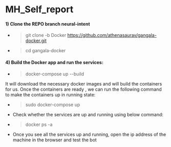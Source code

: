 # MH_Self_report


#### 1) Clone the REPO branch neural-intent

- > git clone -b Docker https://github.com/athenasaurav/gangala-docker.git
- > cd gangala-docker

#### 4) Build the Docker app and run the services:

- > docker-compose up --build

It will download the necessary docker images and will build the containers for
us. Once the containers are ready , we can run the following command to
make the containers up in running state:

- > sudo docker-compose up

- Check whether the services are up and running using below command:
- > docker ps -a

- Once you see all the services up and running, open the ip address of the machine in the browser and test the bot
